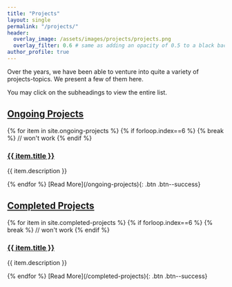 ```yaml
---
title: "Projects"
layout: single
permalink: "/projects/"
header:
  overlay_image: /assets/images/projects/projects.png
  overlay_filter: 0.6 # same as adding an opacity of 0.5 to a black background
author_profile: true
---
```


Over the years, we have been able to venture into quite a variety of projects-topics. We present a few of them here.

You may click on the subheadings to view the entire list.

## [Ongoing Projects](/ongoing-projects)
{% for item in site.ongoing-projects %}
  {% if forloop.index==6 %}
  {% break %} // won't work
  {% endif %}
  <h3><a href="{{ item.url }}">{{ item.title }}</a></h3>
  <p>{{ item.description }}</p>
{% endfor %}
[Read More](/ongoing-projects){: .btn .btn--success}

## [Completed Projects](/completed-projects)
{% for item in site.completed-projects %}
  {% if forloop.index==6 %}
  {% break %} // won't work
  {% endif %}
  <h3><a href="{{ item.url }}">{{ item.title }}</a></h3>
  <p>{{ item.description }}</p>
{% endfor %}
[Read More](/completed-projects){: .btn .btn--success}
